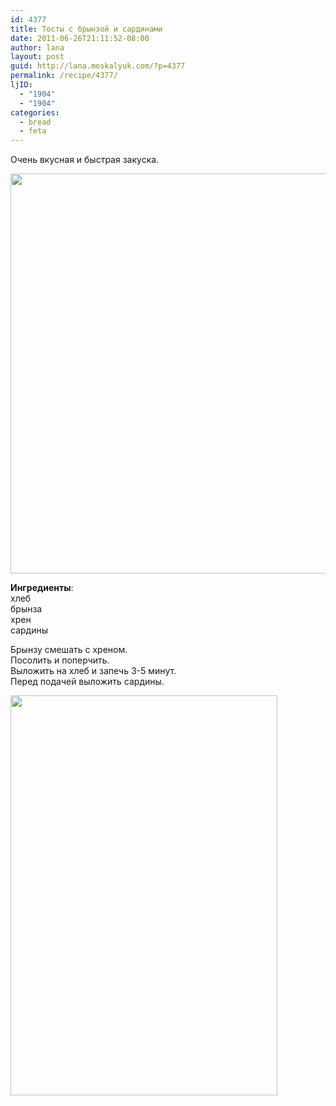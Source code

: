 ```yaml
---
id: 4377
title: Тосты с брынзой и сардинами
date: 2011-06-26T21:11:52-08:00
author: lana
layout: post
guid: http://lana.moskalyuk.com/?p=4377
permalink: /recipe/4377/
ljID:
  - "1904"
  - "1904"
categories:
  - bread
  - feta
---
```

Очень вкусная и быстрая закуска.

<img loading="lazy" class="alignnone" title="toasts" src="http://farm4.static.flickr.com/3101/5865478522_d0f2f138a2_z.jpg" alt="" width="566" height="640" /> 

**Ингредиенты**:  
хлеб  
брынза  
хрен  
сардины

Брынзу смешать с хреном.  
Посолить и поперчить.  
Выложить на хлеб и запечь 3-5 минут.  
Перед подачей выложить сардины.

<img loading="lazy" class="alignnone" title="toasts" src="http://farm6.static.flickr.com/5159/5865476220_4cf697069a_z.jpg" alt="" width="427" height="640" />